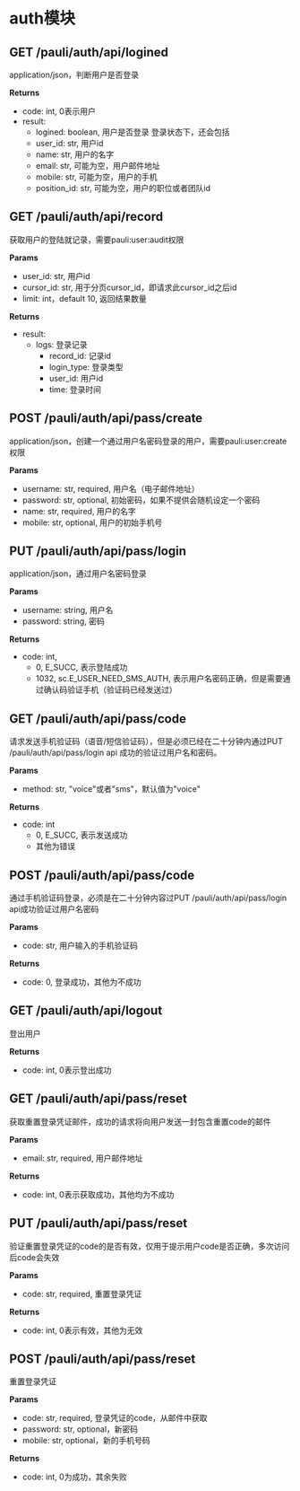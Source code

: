 # auth模块

## GET /pauli/auth/api/logined
application/json，判断用户是否登录

__Returns__

- code: int, 0表示用户
- result:
    - logined: boolean, 用户是否登录
    登录状态下，还会包括
    - user\_id: str, 用户id
    - name: str, 用户的名字
    - email: str, 可能为空，用户邮件地址
    - mobile: str, 可能为空，用户的手机
    - position\_id: str, 可能为空，用户的职位或者团队id


## GET /pauli/auth/api/record
获取用户的登陆就记录，需要pauli:user:audit权限

__Params__
- user\_id: str, 用户id
- cursor\_id: str, 用于分页cursor\_id，即请求此cursor\_id之后id
- limit: int，default 10, 返回结果数量

__Returns__
- result:
    - logs: 登录记录
        - record\_id: 记录id
        - login\_type: 登录类型
        - user\_id: 用户id
        - time: 登录时间


## POST /pauli/auth/api/pass/create
application/json，创建一个通过用户名密码登录的用户，需要pauli:user:create权限

__Params__

- username: str, required, 用户名（电子邮件地址）
- password: str, optional, 初始密码，如果不提供会随机设定一个密码
- name: str, required, 用户的名字
- mobile: str, optional, 用户的初始手机号


## PUT /pauli/auth/api/pass/login
application/json，通过用户名密码登录

__Params__
- username: string, 用户名
- password: string, 密码

__Returns__
- code: int,
    - 0, E_SUCC, 表示登陆成功
    - 1032, sc.E_USER_NEED_SMS_AUTH, 表示用户名密码正确，但是需要通过确认码验证手机（验证码已经发送过）


## GET /pauli/auth/api/pass/code
请求发送手机验证码（语音/短信验证码），但是必须已经在二十分钟内通过PUT /pauli/auth/api/pass/login api 成功的验证过用户名和密码。

__Params__
- method: str, "voice"或者"sms"，默认值为"voice"

__Returns__
- code: int
    - 0, E_SUCC, 表示发送成功
    - 其他为错误

## POST /pauli/auth/api/pass/code
通过手机验证码登录，必须是在二十分钟内容过PUT /pauli/auth/api/pass/login api成功验证过用户名密码

__Params__
- code: str, 用户输入的手机验证码

__Returns__
- code: 0, 登录成功，其他为不成功


## GET /pauli/auth/api/logout
登出用户

__Returns__
- code: int, 0表示登出成功


## GET /pauli/auth/api/pass/reset
获取重置登录凭证邮件，成功的请求将向用户发送一封包含重置code的邮件

__Params__
- email: str, required, 用户邮件地址 

__Returns__
- code: int, 0表示获取成功，其他均为不成功


## PUT /pauli/auth/api/pass/reset
验证重置登录凭证的code的是否有效，仅用于提示用户code是否正确，多次访问后code会失效

__Params__
- code: str, required, 重置登录凭证

__Returns__
- code: int, 0表示有效，其他为无效


## POST /pauli/auth/api/pass/reset
重置登录凭证

__Params__
- code: str, required, 登录凭证的code，从邮件中获取
- password: str, optional，新密码
- mobile: str, optional，新的手机号码

__Returns__
- code: int, 0为成功，其余失败

